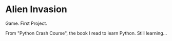 # Alien Invasion
 Game. First Project.

 From "Python Crash Course", the book I read to learn Python.
 Still learning...
